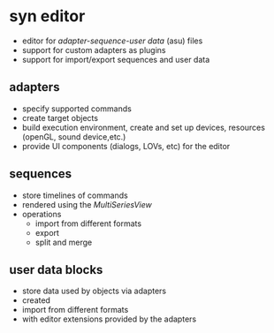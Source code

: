 # syn editor #
* editor for _adapter-sequence-user data_ (asu) files
* support for custom adapters as plugins
* support for import/export sequences and user data

## adapters ##
* specify supported commands
* create target objects
* build execution environment, create and set up devices, resources (openGL, sound device,etc.)
* provide UI components (dialogs, LOVs, etc) for the editor

## sequences ##
* store timelines of commands
* rendered using the _MultiSeriesView_
* operations
  * import from different formats
  * export
  * split and merge

## user data blocks ##
* store data used by objects via adapters
* created
 * import from different formats
 * with editor extensions provided by the adapters
